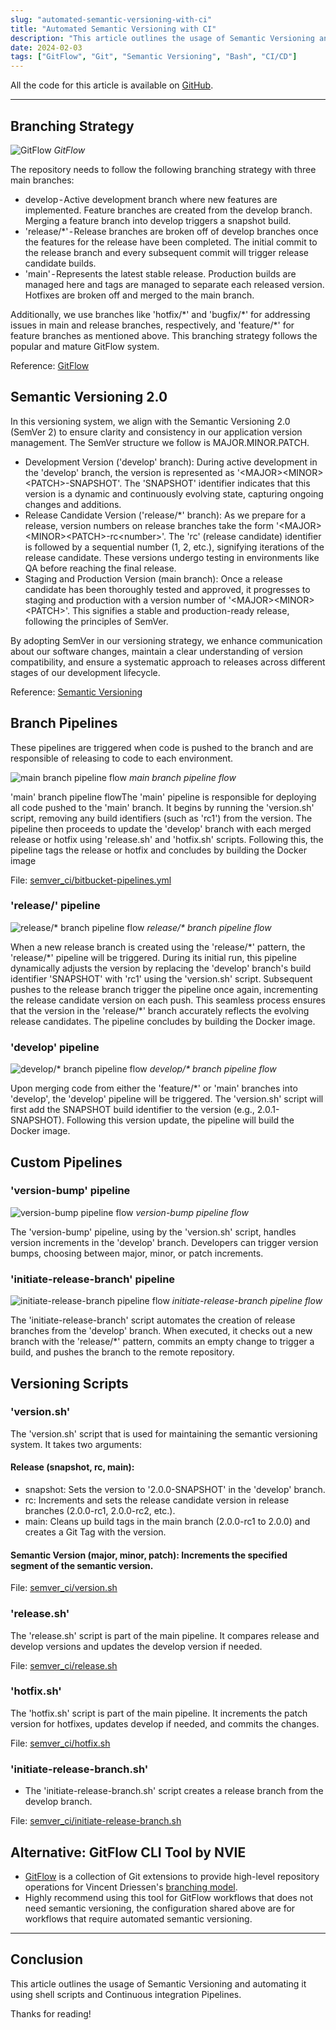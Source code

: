 ```yaml
---
slug: "automated-semantic-versioning-with-ci"
title: "Automated Semantic Versioning with CI"
description: "This article outlines the usage of Semantic Versioning and automating it using shell scripts and Continuous integration Pipelines."
date: 2024-02-03
tags: ["GitFlow", "Git", "Semantic Versioning", "Bash", "CI/CD"]
---
```


All the code for this article is available on [GitHub](https://github.com/ushiradineth/semver_ci).

---

## Branching Strategy

![GitFlow](../../images/blog/automated-semantic-versioning-with-ci/gitflow.png)
*GitFlow*

<Title>GitFlow</Title>
The repository needs to follow the following branching strategy with three main branches:

- develop - Active development branch where new features are implemented. Feature branches are created from the develop branch. Merging a feature branch into develop triggers a snapshot build.
- 'release/\*' - Release branches are broken off of develop branches once the features for the release have been completed. The initial commit to the release branch and every subsequent commit will trigger release candidate builds.
- 'main' - Represents the latest stable release. Production builds are managed here and tags are managed to separate each released version. Hotfixes are broken off and merged to the main branch.

Additionally, we use branches like 'hotfix/\*' and 'bugfix/\*' for addressing issues in main and release branches, respectively, and 'feature/\*' for feature branches as mentioned above. This branching strategy follows the popular and mature GitFlow system.

Reference: [GitFlow](https://www.atlassian.com/git/tutorials/comparing-workflows/gitflow-workflow)

## Semantic Versioning 2.0

In this versioning system, we align with the Semantic Versioning 2.0 (SemVer 2) to ensure clarity and consistency in our application version management. The SemVer structure we follow is MAJOR.MINOR.PATCH.

- Development Version ('develop' branch): During active development in the 'develop' branch, the version is represented as '\<MAJOR>\<MINOR>\<PATCH>-SNAPSHOT'. The 'SNAPSHOT' identifier indicates that this version is a dynamic and continuously evolving state, capturing ongoing changes and additions.
- Release Candidate Version ('release/\*' branch): As we prepare for a release, version numbers on release branches take the form '\<MAJOR>\<MINOR>\<PATCH>-rc\<number>'. The 'rc' (release candidate) identifier is followed by a sequential number (1, 2, etc.), signifying iterations of the release candidate. These versions undergo testing in environments like QA before reaching the final release.
- Staging and Production Version (main branch): Once a release candidate has been thoroughly tested and approved, it progresses to staging and production with a version number of '\<MAJOR>\<MINOR>\<PATCH>'. This signifies a stable and production-ready release, following the principles of SemVer.

By adopting SemVer in our versioning strategy, we enhance communication about our software changes, maintain a clear understanding of version compatibility, and ensure a systematic approach to releases across different stages of our development lifecycle.

Reference: [Semantic Versioning](https://semver.org/)

## Branch Pipelines

These pipelines are triggered when code is pushed to the branch and are responsible of releasing to code to each environment.

![main branch pipeline flow](../../images/blog/automated-semantic-versioning-with-ci/main-branch-pipeline.png)
*main branch pipeline flow*

'main' branch pipeline flowThe 'main' pipeline is responsible for deploying all code pushed to the 'main' branch. It begins by running the 'version.sh' script, removing any build identifiers (such as 'rc1') from the version. The pipeline then proceeds to update the 'develop' branch with each merged release or hotfix using 'release.sh' and 'hotfix.sh' scripts. Following this, the pipeline tags the release or hotfix and concludes by building the Docker image

File: [semver_ci/bitbucket-pipelines.yml](https://github.com/ushiradineth/semver_ci/blob/main/bitbucket-pipelines.yml)

### 'release/' pipeline

![release/* branch pipeline flow](../../images/blog/automated-semantic-versioning-with-ci/release-branch-pipeline.png)
*release/\* branch pipeline flow*

When a new release branch is created using the 'release/\*' pattern, the 'release/\*' pipeline will be triggered. During its initial run, this pipeline dynamically adjusts the version by replacing the 'develop' branch's build identifier 'SNAPSHOT' with 'rc1' using the 'version.sh' script. Subsequent pushes to the release branch trigger the pipeline once again, incrementing the release candidate version on each push. This seamless process ensures that the version in the 'release/\*' branch accurately reflects the evolving release candidates. The pipeline concludes by building the Docker image.

### 'develop' pipeline

![develop/* branch pipeline flow](../../images/blog/automated-semantic-versioning-with-ci/develop-branch-pipeline.png)
*develop/\* branch pipeline flow*

Upon merging code from either the 'feature/\*' or 'main' branches into 'develop', the 'develop' pipeline will be triggered. The 'version.sh' script will first add the SNAPSHOT build identifier to the version (e.g., 2.0.1-SNAPSHOT). Following this version update, the pipeline will build the Docker image.

## Custom Pipelines

### 'version-bump' pipeline

![version-bump pipeline flow](../../images/blog/automated-semantic-versioning-with-ci/version-bump-pipeline.png)
*version-bump pipeline flow*

The 'version-bump' pipeline, using by the 'version.sh' script, handles version increments in the 'develop' branch. Developers can trigger version bumps, choosing between major, minor, or patch increments.

### 'initiate-release-branch' pipeline

![initiate-release-branch pipeline flow](../../images/blog/automated-semantic-versioning-with-ci/initiate-release-branch-pipeline.png)
*initiate-release-branch pipeline flow*

The 'initiate-release-branch' script automates the creation of release branches from the 'develop' branch. When executed, it checks out a new branch with the 'release/\*' pattern, commits an empty change to trigger a build, and pushes the branch to the remote repository.

## Versioning Scripts

### 'version.sh'

The 'version.sh' script that is used for maintaining the semantic versioning system. It takes two arguments:

#### Release (snapshot, rc, main):

- snapshot: Sets the version to '2.0.0-SNAPSHOT' in the 'develop' branch.
- rc: Increments and sets the release candidate version in release branches (2.0.0-rc1, 2.0.0-rc2, etc.).
- main: Cleans up build tags in the main branch (2.0.0-rc1 to 2.0.0) and creates a Git Tag with the version.

#### Semantic Version (major, minor, patch): Increments the specified segment of the semantic version.

File: [semver_ci/version.sh](https://github.com/ushiradineth/semver_ci/blob/main/version.sh)

### 'release.sh'

The 'release.sh' script is part of the main pipeline. It compares release and develop versions and updates the develop version if needed.

File: [semver_ci/release.sh](https://github.com/ushiradineth/semver_ci/blob/main/release.sh)

### 'hotfix.sh'

The 'hotfix.sh' script is part of the main pipeline. It increments the patch version for hotfixes, updates develop if needed, and commits the changes.

File: [semver_ci/hotfix.sh](https://github.com/ushiradineth/semver_ci/blob/main/hotfix.sh)

### 'initiate-release-branch.sh'

- The 'initiate-release-branch.sh' script creates a release branch from the develop branch.

File: [semver_ci/initiate-release-branch.sh](https://github.com/ushiradineth/semver_ci/blob/main/initiate-release-branch.sh)

## Alternative: GitFlow CLI Tool by NVIE

- [GitFlow](https://github.com/nvie/gitflow) is a collection of Git extensions to provide high-level repository operations for Vincent Driessen's [branching model](http://nvie.com/git-model).
- Highly recommend using this tool for GitFlow workflows that does not need semantic versioning, the configuration shared above are for workflows that require automated semantic versioning.

---

## Conclusion

This article outlines the usage of Semantic Versioning and automating it using shell scripts and Continuous integration Pipelines.

Thanks for reading!
